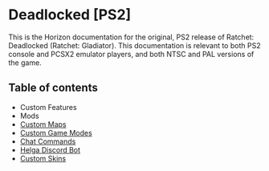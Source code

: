 # Deadlocked [PS2]

This is the Horizon documentation for the original, PS2 release of Ratchet: Deadlocked (Ratchet: Gladiator). This documentation is relevant to both PS2 console and PCSX2 emulator players, and both NTSC and PAL versions of the game.

## Table of contents

- Custom Features
- Mods
- [Custom Maps](./CMAPS.md)
- [Custom Game Modes](./GAME_MODES.MD)
- [Chat Commands](./CHATCOMMANDS.MD)
- [Helga Discord Bot](.HELGA.MD)
- [Custom Skins](https://github.com/Horizon-Private-Server/horizon-wiki/blob/main/up-your-arsenal/skins.md)
